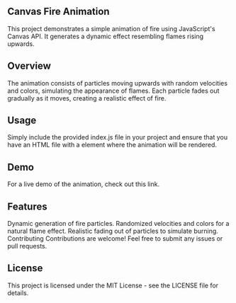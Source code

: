 ## Canvas Fire Animation
This project demonstrates a simple animation of fire using JavaScript's Canvas API. It generates a dynamic effect resembling flames rising upwards.

## Overview
The animation consists of particles moving upwards with random velocities and colors, simulating the appearance of flames. Each particle fades out gradually as it moves, creating a realistic effect of fire.

## Usage
Simply include the provided index.js file in your project and ensure that you have an HTML file with a <canvas> element where the animation will be rendered.

## Demo
For a live demo of the animation, check out this link.

## Features
Dynamic generation of fire particles.
Randomized velocities and colors for a natural flame effect.
Realistic fading out of particles to simulate burning.
Contributing
Contributions are welcome! Feel free to submit any issues or pull requests.

## License
This project is licensed under the MIT License - see the LICENSE file for details.

